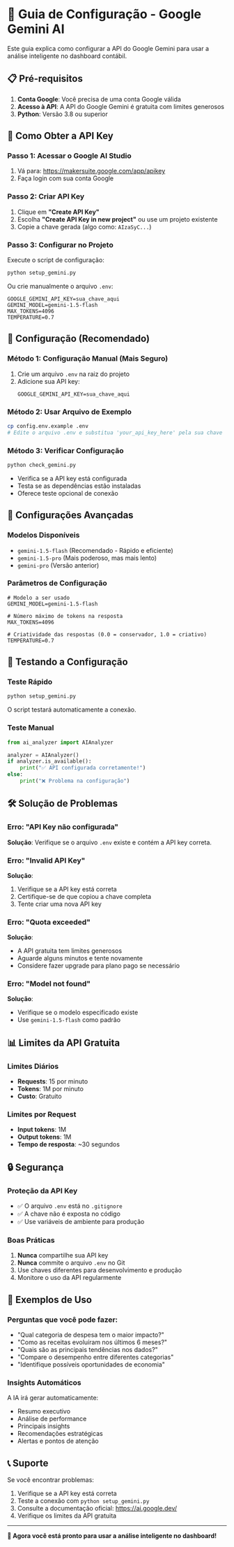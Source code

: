 # 🤖 Guia de Configuração - Google Gemini AI

Este guia explica como configurar a API do Google Gemini para usar a análise inteligente no dashboard contábil.

## 📋 Pré-requisitos

1. **Conta Google**: Você precisa de uma conta Google válida
2. **Acesso à API**: A API do Google Gemini é gratuita com limites generosos
3. **Python**: Versão 3.8 ou superior

## 🔑 Como Obter a API Key

### Passo 1: Acessar o Google AI Studio
1. Vá para: https://makersuite.google.com/app/apikey
2. Faça login com sua conta Google

### Passo 2: Criar API Key
1. Clique em **"Create API Key"**
2. Escolha **"Create API Key in new project"** ou use um projeto existente
3. Copie a chave gerada (algo como: `AIzaSyC...`)

### Passo 3: Configurar no Projeto
Execute o script de configuração:
```bash
python setup_gemini.py
```

Ou crie manualmente o arquivo `.env`:
```env
GOOGLE_GEMINI_API_KEY=sua_chave_aqui
GEMINI_MODEL=gemini-1.5-flash
MAX_TOKENS=4096
TEMPERATURE=0.7
```

## 🚀 Configuração (Recomendado)

### Método 1: Configuração Manual (Mais Seguro)
1. Crie um arquivo `.env` na raiz do projeto
2. Adicione sua API key:
   ```env
   GOOGLE_GEMINI_API_KEY=sua_chave_aqui
   ```

### Método 2: Usar Arquivo de Exemplo
```bash
cp config.env.example .env
# Edite o arquivo .env e substitua 'your_api_key_here' pela sua chave
```

### Método 3: Verificar Configuração
```bash
python check_gemini.py
```
- Verifica se a API key está configurada
- Testa se as dependências estão instaladas
- Oferece teste opcional de conexão

## 🔧 Configurações Avançadas

### Modelos Disponíveis
- `gemini-1.5-flash` (Recomendado - Rápido e eficiente)
- `gemini-1.5-pro` (Mais poderoso, mas mais lento)
- `gemini-pro` (Versão anterior)

### Parâmetros de Configuração
```env
# Modelo a ser usado
GEMINI_MODEL=gemini-1.5-flash

# Número máximo de tokens na resposta
MAX_TOKENS=4096

# Criatividade das respostas (0.0 = conservador, 1.0 = criativo)
TEMPERATURE=0.7
```

## 🧪 Testando a Configuração

### Teste Rápido
```bash
python setup_gemini.py
```
O script testará automaticamente a conexão.

### Teste Manual
```python
from ai_analyzer import AIAnalyzer

analyzer = AIAnalyzer()
if analyzer.is_available():
    print("✅ API configurada corretamente!")
else:
    print("❌ Problema na configuração")
```

## 🛠️ Solução de Problemas

### Erro: "API Key não configurada"
**Solução**: Verifique se o arquivo `.env` existe e contém a API key correta.

### Erro: "Invalid API Key"
**Solução**: 
1. Verifique se a API key está correta
2. Certifique-se de que copiou a chave completa
3. Tente criar uma nova API key

### Erro: "Quota exceeded"
**Solução**: 
- A API gratuita tem limites generosos
- Aguarde alguns minutos e tente novamente
- Considere fazer upgrade para plano pago se necessário

### Erro: "Model not found"
**Solução**: 
- Verifique se o modelo especificado existe
- Use `gemini-1.5-flash` como padrão

## 📊 Limites da API Gratuita

### Limites Diários
- **Requests**: 15 por minuto
- **Tokens**: 1M por minuto
- **Custo**: Gratuito

### Limites por Request
- **Input tokens**: 1M
- **Output tokens**: 1M
- **Tempo de resposta**: ~30 segundos

## 🔒 Segurança

### Proteção da API Key
- ✅ O arquivo `.env` está no `.gitignore`
- ✅ A chave não é exposta no código
- ✅ Use variáveis de ambiente para produção

### Boas Práticas
1. **Nunca** compartilhe sua API key
2. **Nunca** commite o arquivo `.env` no Git
3. Use chaves diferentes para desenvolvimento e produção
4. Monitore o uso da API regularmente

## 🎯 Exemplos de Uso

### Perguntas que você pode fazer:
- "Qual categoria de despesa tem o maior impacto?"
- "Como as receitas evoluíram nos últimos 6 meses?"
- "Quais são as principais tendências nos dados?"
- "Compare o desempenho entre diferentes categorias"
- "Identifique possíveis oportunidades de economia"

### Insights Automáticos
A IA irá gerar automaticamente:
- Resumo executivo
- Análise de performance
- Principais insights
- Recomendações estratégicas
- Alertas e pontos de atenção

## 📞 Suporte

Se você encontrar problemas:
1. Verifique se a API key está correta
2. Teste a conexão com `python setup_gemini.py`
3. Consulte a documentação oficial: https://ai.google.dev/
4. Verifique os limites da API gratuita

---

**🎉 Agora você está pronto para usar a análise inteligente no dashboard!** 
